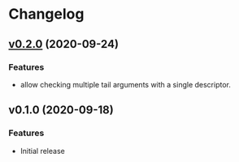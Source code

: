 # Changelog

<a name="v0.2.0"></a>
## [v0.2.0](https://github.com/luadevkit/checks/compare/v0.1.0...v0.2.0) (2020-09-24)

### Features

* allow checking multiple tail arguments with a single descriptor.

<a name="v0.1.0"></a>
## v0.1.0 (2020-09-18)

### Features

* Initial release
